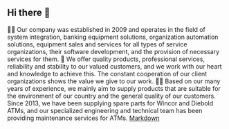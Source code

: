 ## Hi there 👋

🙋‍♀️ Our company was established in 2009 and operates in the field of system integration, banking equipment solutions, organization automation solutions, equipment sales and services for all types of service organizations, their software development, and the provision of necessary services for them.
🌈 We offer quality products, professional services, reliability and stability to our valued customers, and we work with our heart and knowledge to achieve this. The constant cooperation of our client organizations shows the value we give to our work.
👩‍💻 Based on our many years of experience, we mainly aim to supply products that are suitable for the environment of our country and the general quality of our customers. Since 2013, we have been supplying spare parts for Wincor and Diebold ATMs, and our specialized engineering and technical team has been providing maintenance services for ATMs. [Markdown]([https://newcompass.mn/about.html])
<!--

**Here are some ideas to get you started:**

🙋‍♀️ A short introduction - what is your organization all about?
🌈 Contribution guidelines - how can the community get involved?
👩‍💻 Useful resources - where can the community find your docs? Is there anything else the community should know?
🍿 Fun facts - what does your team eat for breakfast?
🧙 Remember, you can do mighty things with the power of [Markdown](https://docs.github.com/github/writing-on-github/getting-started-with-writing-and-formatting-on-github/basic-writing-and-formatting-syntax)
-->
